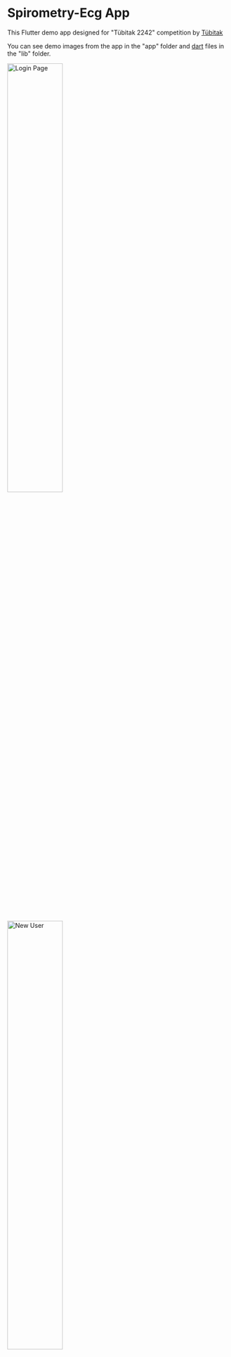# Spirometry-Ecg App

This Flutter demo app designed for "Tübitak 2242" competition by <a href="https://www.tubitak.gov.tr/">Tübitak</a>

You can see demo images from the app in the "app" folder and <a href="https://dart.dev/">dart</a> files in the "lib" folder.

<img src="https://github.com/aliosmankaya/spiro_ecg/blob/main/app/login.PNG" alt="Login Page" width=50% height=50%>
<img src="https://github.com/aliosmankaya/spiro_ecg/blob/main/app/new_user.PNG" alt="New User" width=50% height=50%>
<img src="https://github.com/aliosmankaya/spiro_ecg/blob/main/app/new_test.PNG" alt="New Test" width=50% height=50%>

## Getting Started

This project is a starting point for a Flutter application.

A few resources to get you started if this is your first Flutter project:

- [Lab: Write your first Flutter app](https://flutter.dev/docs/get-started/codelab)
- [Cookbook: Useful Flutter samples](https://flutter.dev/docs/cookbook)

For help getting started with Flutter, view our
[online documentation](https://flutter.dev/docs), which offers tutorials,
samples, guidance on mobile development, and a full API reference.
